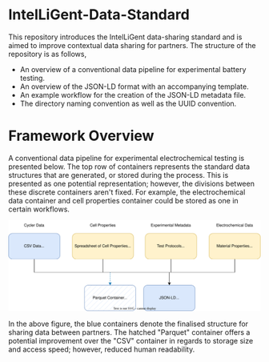 # IntelLiGent-Data-Standard

This repository introduces the IntelLiGent data-sharing standard and is aimed to improve contextual data sharing for partners. The structure of the repository is as follows,

- An overview of a conventional data pipeline for experimental battery testing.
- An overview of the JSON-LD format with an accompanying template.
- An example workflow for the creation of the JSON-LD metadata file.
- The directory naming convention as well as the UUID convention.

# Framework Overview

A conventional data pipeline for experimental electrochemical testing is presented below. The top row of containers represents the standard data structures that are generated, or stored during the process. This is presented as one potential representation; however, the divisions between these discrete containers aren't fixed. For example, the electrochemical data container and cell properties container could be stored as one in certain workflows. 

![Alt text](./assets/Data_Structure.drawio.svg)

In the above figure, the blue containers denote the finalised structure for sharing data between partners. The hatched "Parquet" container offers a potential improvement over the "CSV" container in regards to storage size and access speed; however, reduced human readability. 